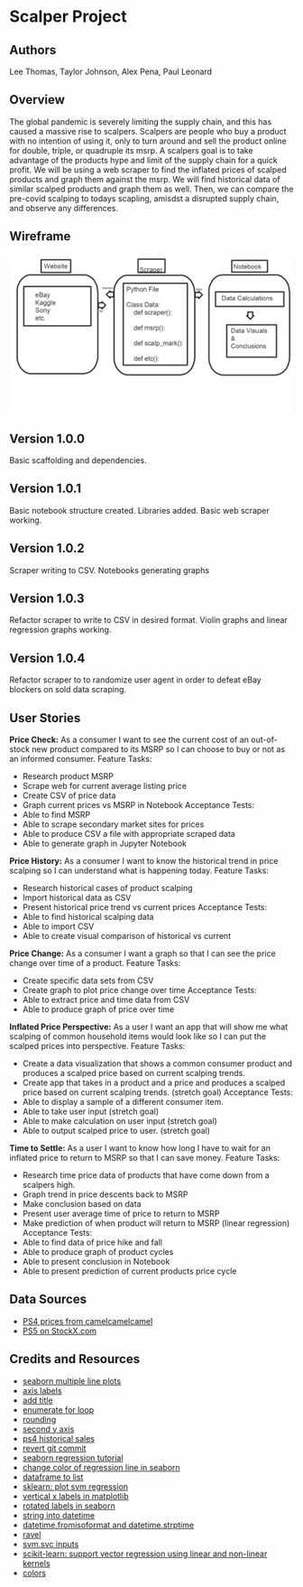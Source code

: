 # Scalper Project

## Authors

Lee Thomas, Taylor Johnson, Alex Pena, Paul Leonard

## Overview

The global pandemic is severely limiting the supply chain, and this has caused a massive rise to scalpers. Scalpers are people who buy a product with no intention of using it, only to turn around and sell the product online for double, triple, or quadruple its msrp. A scalpers goal is to take advantage of the products hype and limit of the supply chain for a quick profit. We will be using a web scraper to find the inflated prices of scalped products and graph them against the msrp. We will find historical data of similar scalped products and graph them as well. Then, we can compare the pre-covid scalping to todays scapling, amisdst a disrupted supply chain, and observe any differences.

## Wireframe

![Scalper Wireframe](assets/scalper-wireframe.png)

## Version 1.0.0

Basic scaffolding and dependencies.

## Version 1.0.1

Basic notebook structure created. Libraries added. Basic web scraper working.

## Version 1.0.2

Scraper writing to CSV. Notebooks generating graphs

## Version 1.0.3

Refactor scraper to write to CSV in desired format. Violin graphs and linear regression graphs working.

## Version 1.0.4

Refactor scraper to to randomize user agent in order to defeat eBay blockers on sold data scraping.

## User Stories

**Price Check:**
As a consumer I want to see the current cost of an out-of-stock new product compared to its MSRP so I can choose to buy or not as an informed consumer.
Feature Tasks:

- Research product MSRP
- Scrape web for current average listing price
- Create CSV of price data
- Graph current prices vs MSRP in Notebook
Acceptance Tests:
- Able to find MSRP
- Able to scrape secondary market sites for prices
- Able to produce CSV a file with appropriate scraped data
- Able to generate graph in Jupyter Notebook

**Price History:**
As a consumer I want to know the historical trend in price scalping so I can understand what is happening today.
Feature Tasks:

- Research historical cases of product scalping
- Import historical data as CSV
- Present historical price trend vs current prices
Acceptance Tests:
- Able to find historical scalping data
- Able to import CSV
- Able to create visual comparison of historical vs current

**Price Change:**
As a consumer I want a graph so that I can see the price change over time of a product.
Feature Tasks:

- Create specific data sets from CSV
- Create graph to plot price change over time
Acceptance Tests:
- Able to extract price and time data from CSV
- Able to produce graph of price over time

**Inflated Price Perspective:**
As a user I want an app that will show me what scalping of common household items would look like so I can put the scalped prices into perspective.
Feature Tasks:

- Create a data visualization that shows a common consumer product and produces a scalped price based on current scalping trends.
- Create app that takes in a product and a price and produces a scalped price based on current scalping trends. (stretch goal)
Acceptance Tests:
- Able to display a sample of a different consumer item.
- Able to take user input (stretch goal)
- Able to make calculation on user input (stretch goal)
- Able to output scalped price to user. (stretch goal)

**Time to Settle:**
As a user I want to know how long I have to wait for an inflated price to return to MSRP so that I can save money.
Feature Tasks:

- Research time price data of products that have come down from a scalpers high.
- Graph trend in price descents back to MSRP
- Make conclusion based on data
- Present user average time of price to return to MSRP
- Make prediction of when product will return to MSRP (linear regression)
Acceptance Tests:
- Able to find data of price hike and fall
- Able to produce graph of product cycles
- Able to present conclusion in Notebook
- Able to present prediction of current products price cycle



## Data Sources
- [PS4 prices from camelcamelcamel](https://camelcamelcamel.com/PlayStation-4-Console/product/B00BGA9WK2?__cf_chl_jschl_tk__=8155a104c8d4bb2508a0acb50547d98736bd3348-1607377073-0-AbWXxCNwDvK7SQalO9hGORBG3Jd8kE_pyoX04gPfCaeBS7bAo8yjmFsL6mflW4tzVR2gfMWn2XpgFIIg1Kr-7myrKc9Gq3R68FwKZ4HpfkXwr8xIXZEEXtDMW5q_dSl5QOZdLwV_G_ttjSaeqg0b-RjCgNcqjktAPlU-03Z4-1a48-YyfG_YlCljh_F5sWcCbT0kn9hW4ZiXIFhD_1XuMkfTo3m8MUrB32sgs0EOqI2zzbt2FRaxGsBzonCRC5q8m9F6T4hqDmFdQKWyskrST8EyJSg1gcVzlIRCYxqaxg964g8IIhe9HpS3jHRwU2WXZu2r4aTI_g9SQk88dnDu8rruGujWYZB5BJKXNJI65QuL975LWxbdhYlP7usxFW8aM028XjHb6-mioxaW5AY_piYhAvxrGCcIDt7QffG74Wd5)
- [PS5 on StockX.com](https://stockx.com/sony-ps5-playstation-5-digital-edition-console-white)


## Credits and Resources
- [seaborn multiple line plots](https://towardsdatascience.com/a-step-by-step-guide-for-creating-advanced-python-data-visualizations-with-seaborn-matplotlib-1579d6a1a7d0)
- [axis labels](https://www.kite.com/python/answers/how-to-label-axes-in-a-seaborn-bar-plot-in-python)
- [add title](https://stackoverflow.com/questions/42406233/how-to-add-title-to-seaborn-boxplot)
- [enumerate for loop](https://treyhunner.com/2016/04/how-to-loop-with-indexes-in-python/)
- [rounding](https://pandas.pydata.org/pandas-docs/stable/reference/api/pandas.DataFrame.round.html)
- [second y axis](https://cmdlinetips.com/2019/10/how-to-make-a-plot-with-two-different-y-axis-in-python-with-matplotlib/)
- [ps4 historical sales](https://www.sie.com/en/corporate/data.html)
- [revert git commit](https://opensource.com/article/18/6/git-reset-revert-rebase-commands)
- [seaborn regression tutorial](https://seaborn.pydata.org/tutorial/regression.html)
- [change color of regression line in seaborn](https://stackoverflow.com/questions/35827268/how-to-change-the-line-color-in-seaborn-lmplot)
- [dataframe to list](https://stackoverflow.com/questions/22341271/get-list-from-pandas-dataframe-column)
- [sklearn: plot svm regression](https://scikit-learn.org/stable/auto_examples/svm/plot_svm_regression.html)
- [vertical x labels in matplotlib](https://matplotlib.org/3.1.1/gallery/ticks_and_spines/ticklabels_rotation.html)
- [rotated labels in seaborn](https://stackoverflow.com/questions/26540035/rotate-label-text-in-seaborn-factorplot)
- [string into datetime](https://stackoverflow.com/questions/466345/converting-string-into-datetime)
- [datetime.fromisoformat and datetime.strptime](https://docs.python.org/3/library/datetime.html#datetime.datetime.strptime)
- [ravel](https://www.javatpoint.com/numpy-ravel#:~:text=numpy.-,ravel()%20in%20Python,source%20array%20or%20input%20array.)
- [svm.svc inputs](https://scikit-learn.org/stable/modules/generated/sklearn.svm.LinearSVC.html#sklearn.svm.LinearSVC.fit)
- [scikit-learn: support vector regression using linear and non-linear kernels](https://scikit-learn.org/stable/auto_examples/svm/plot_svm_regression.html)
- [colors](https://matplotlib.org/3.3.3/tutorials/colors/colors.html)
